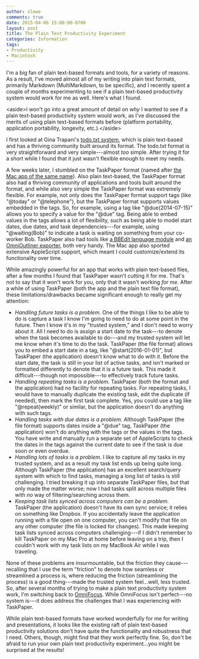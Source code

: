 ```yaml
---
author: slowe
comments: true
date: 2015-04-06 15:00:00-0700
layout: post
title: The Plain Text Productivity Experiment
categories: Information
tags:
- Productivity
- Macintosh
---
```


I'm a big fan of plain text-based formats and tools, for a variety of reasons. As a result, I've moved almost all of my writing into plain text formats, primarily Markdown (MultiMarkdown, to be specific), and I recently spent a couple of months experimenting to see if a plain text-based productivity system would work for me as well. Here's what I found.

&lt;aside&gt;I won't go into a great amount of detail on _why_ I wanted to see if a plain text-based productivity system would work, as I've discussed the merits of using plain text-based formats before (platform portability, application portability, longevity, etc.).&lt;/aside&gt;

I first looked at Gina Trapani's [todo.txt system][link-1], which is plain text-based and has a thriving community built around its format. The todo.txt format is very straightforward and very simple---almost _too_ simple. After trying it for a short while I found that it just wasn't flexible enough to meet my needs.

A few weeks later, I stumbled on the TaskPaper format (named after [the Mac app of the same name][link-2]). Also plain text-based, the TaskPaper format also had a thriving community of applications and tools built around the format, and while also very simple the TaskPaper format was extremely flexible. For example, not only does the TaskPaper format support tags (like "@today" or "@telephone"), but the TaskPaper format supports values embedded in the tags. So, for example, using a tag like "@due(2014-07-15)" allows you to specify a value for the "@due" tag. Being able to embed values in the tags allows a lot of flexibility, such as being able to model start dates, due dates, and task dependencies---for example, using "@waiting(Bob)" to indicate a task is waiting on something from your co-worker Bob. TaskPaper also had tools like [a BBEdit language module][link-3] and [an OmniOutliner exporter][link-4], both very handy. The Mac app also sported extensive AppleScript support, which meant I could customize/extend its functionality over time.

While amazingly powerful for an app that works with plain text-based files, after a few months I found that TaskPaper wasn't cutting it for me. That's not to say that it won't work for you, only that it wasn't working _for me._ After a while of using TaskPaper (both the app and the plain text file format), these limitations/drawbacks became significant enough to really get my attention:

* _Handling future tasks is a problem._ One of the things I like to be able to do is capture a task I know I'm going to need to do at some point in the future. Then I know it's in my "trusted system," and I don't need to worry about it. All I need to do is assign a start date to the task---to denote when the task becomes available to do---and my trusted system will let me know when it's time to do the task. TaskPaper (the file format) allows you to embed a start date in a tag, like "@start(2016-01-01)", but TaskPaper (the application) doesn't know what to do with it. Before the start date, the task is still in your list of active tasks, and isn't marked or formatted differently to denote that it is a future task. This made it difficult---though not impossible---to effectively track future tasks.
* _Handling repeating tasks is a problem._ TaskPaper (both the format and the application) had no facility for repeating tasks. For repeating tasks, I would have to manually duplicate the existing task, edit the duplicate (if needed), then mark the first task complete. Yes, you could use a tag like "@repeat(weekly)" or similar, but the application doesn't do anything with such tags.
* _Handling tasks with due dates is a problem._ Although TaskPaper (the file format) supports dates inside a "@due" tag, TaskPaper (the application) won't do anything with the tags or the values in the tags. You have write and manually run a separate set of AppleScripts to check the dates in the tags against the current date to see if the task is due soon or even overdue.
* _Handling lots of tasks is a problem._ I like to capture all my tasks in my trusted system, and as a result my task list ends up being quite long. Although TaskPaper (the application) has an excellent search/query system with which to find tasks, managing a long list of tasks is still challenging. I tried breaking it up into separate TaskPaper files, but that only made the matter worse; now I had tasks split across multiple files with _no_ way of filtering/searching across them.
* _Keeping task lists synced across computers can be a problem._ TaskPaper (the application) doesn't have its own sync service; it relies on something like Dropbox. If you accidentally leave the application running with a file open on one computer, you can't modify that file on any other computer (the file is locked for changes). This made keeping task lists synced across computers challenging---if I didn't remember to kill TaskPaper on my Mac Pro at home before leaving on a trip, then I couldn't work with my task lists on my MacBook Air while I was traveling.

None of these problems are insurmountable, but the friction they cause---recalling that I use the term "friction" to denote how seamless or streamlined a process is, where reducing the friction (streamlining the process) is a good thing---made the trusted system feel...well, less trusted. So, after several months of trying to make a plain text productivity system work, I'm switching back to [OmniFocus][link-5]. While OmniFocus isn't perfect---no system is---it does address the challenges that I was experiencing with TaskPaper.

While plain text-based formats have worked wonderfully for me for writing and presentations, it looks like the existing raft of plain text-based productivity solutions don't have quite the functionality and robustness that I need. Others, though, might find that they work perfectly fine. So, don't be afraid to run your own plain text productivity experiment...you might be surprised at the results!



[link-1]: http://todotxt.com
[link-2]: http://www.hogbaysoftware.com/products/taskpaper
[link-3]: http://code.google.com/p/taskpaper-bbedit/
[link-4]: https://github.com/psidnell/oo2taskpaper
[link-5]: http://www.omnigroup.com/omnifocus/
